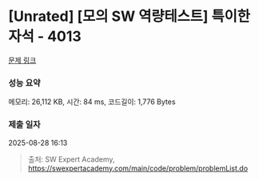 # [Unrated] [모의 SW 역량테스트] 특이한 자석 - 4013 

[문제 링크](https://swexpertacademy.com/main/code/problem/problemDetail.do?contestProbId=AWIeV9sKkcoDFAVH) 

### 성능 요약

메모리: 26,112 KB, 시간: 84 ms, 코드길이: 1,776 Bytes

### 제출 일자

2025-08-28 16:13



> 출처: SW Expert Academy, https://swexpertacademy.com/main/code/problem/problemList.do